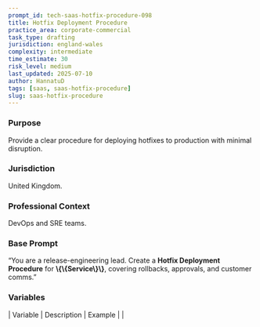 ```yaml
---
prompt_id: tech-saas-hotfix-procedure-098
title: Hotfix Deployment Procedure
practice_area: corporate-commercial
task_type: drafting
jurisdiction: england-wales
complexity: intermediate
time_estimate: 30
risk_level: medium
last_updated: 2025-07-10
author: HannatuD
tags: [saas, saas-hotfix-procedure]
slug: saas-hotfix-procedure
---
```


### Purpose  
Provide a clear procedure for deploying hotfixes to production with minimal disruption.

### Jurisdiction  
United Kingdom.

### Professional Context  
DevOps and SRE teams.

### Base Prompt  
“You are a release-engineering lead. Create a **Hotfix Deployment Procedure** for **\\{\\{Service\\}\\}**, covering rollbacks, approvals, and customer comms.”

### Variables  
| Variable | Description | Example |
|
